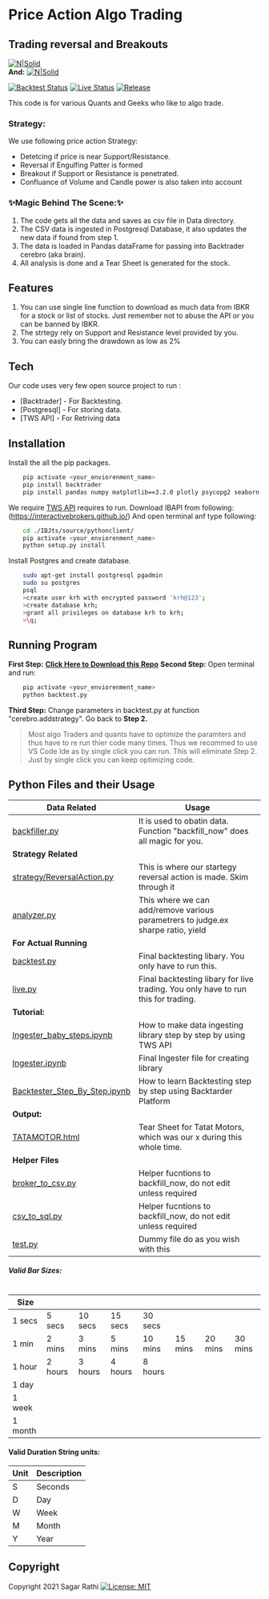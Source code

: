 # Price Action Algo Trading 
## Trading reversal and Breakouts


[![N|Solid](https://img.shields.io/badge/Powered%20By-Backtrader-lightgrey)](https://interactivebrokers.github.io/tws-api/introduction.html)  
__And:__
[![N|Solid](https://interactivebrokers.github.io/tws-api/nav_iblogo.png)](https://interactivebrokers.github.io/tws-api/introduction.html)

[![Backtest Status](https://img.shields.io/badge/Backtesting%20-Passed-brightgreen.svg)](/backtest.py) 
[![Live Status](https://img.shields.io/badge/Live%20-Failed-red.svg)](/live.py)
[![Release](https://img.shields.io/badge/Release-v1.0-blue)](/releases/latest.html)

This code is for various Quants and Geeks who like to algo trade. 

### Strategy:
We use following price action Strategy:
- Detetcing if price is near Support/Resistance.
- Reversal if Engulfing Patter is formed
- Breakout if Support or Resistance is penetrated.
- Confluance of Volume and Candle power is also taken into account

### ✨Magic Behind The Scene:✨
1. The code gets all the data and saves as csv file in Data directory.
2. The CSV data is ingested in Postgresql Database, it also updates the new data if found from step 1.
3. The data is loaded in Pandas dataFrame for passing into Backtrader cerebro (aka brain).
4. All analysis is done and a Tear Sheet is generated for the stock. 


## Features
1. You can use single line function to download as much data from IBKR for a stock or list of stocks. Just remember not to abuse the API or you can be banned by IBKR.
2.  The strtegy rely on Support and Resistance level provided by you.
3.  You can easly bring the drawdown as low as 2%

## Tech
Our code uses very few open source project to run :
- [Backtrader] - For Backtesting.
- [Postgresql] - For storing data.
- [TWS API]    - For Retriving data 



## Installation

Install the all the pip packages.

```sh
    pip activate <your_enviorenment_name>
    pip install backtrader
    pip install pandas numpy matplotlib==3.2.0 plotly psycopg2 seaborn scipy SQLAlchemy statsmodels tabulate tzlocal
```

We require [TWS API](https://interactivebrokers.github.io/) requires  to run.
Download IBAPI from following: (https://interactivebrokers.github.io/)
And open terminal anf type following:

```sh
    cd ./IBJts/source/pythonclient/
    pip activate <your_enviorenment_name>
    python setup.py install
```

Install Postgres and create database.
```sh
    sudo apt-get install postgresql pgadmin
    sudo su postgres 
    psql
    >create user krh with encrypted password 'krh@123';
    >create database krh;     
    >grant all privileges on database krh to krh;
    >\q;
```

## Running Program

**First Step:**
[**Click Here to Download this Repo**](https://github.com/sagarrathi/KRH/archive/refs/heads/main.zip)
**Second Step:** 
Open terminal and run:
```sh
    pip activate <your_enviorenment_name>
    python backtest.py 
```
**Third Step:** 
Change parameters in backtest.py at function "cerebro.addstrategy".
Go back to **Step 2.**

> Most algo Traders and quants have to optimize the paramters and thus have to re run thier code many times.
> Thus we recommed to use VS Code Ide as by single click you can run. This will eliminate Step 2.
> Just by single click you can keep optimizing code.


## Python Files and their Usage
| Data Related | Usage|
|-----------------------------------------------------------------|------------------------------------------------------------------------------------|
| [backfiller.py](/backfiller.py)| It is used to obatin data. Function "backfill_now" does all magic for you.|
| **Strategy Related** ||
| [strategy/ReversalAction.py](/strategy/ReversalAction.py)| This is where our startegy reversal action is made. Skim through it|
| [analyzer.py](/analyzer.py)| This where we can add/remove various parametrers to judge.ex sharpe ratio, yield   |
| **For Actual Running**|                                                                                    |
| [backtest.py](/backtest.py)| Final backtesting libary. You only have to run this.                               |
| [live.py](/live.py) | Final backtesting libary for live trading. You only have to run this for trading.  |
| **Tutorial:**||
| [Ingester_baby_steps.ipynb](/Ingester_baby_steps.ipynb)| How to make data ingesting library step by step by using TWS API|
| [Ingester.ipynb](/Ingester.ipynb) | Final Ingester file for creating library|
| [Backtester_Step_By_Step.ipynb](/Backtester_Step_By_Step.ipynb) | How to learn Backtesting step by step using Backtarder Platform |
| **Output:**||
| [TATAMOTOR.html](/TATAMOTOR.html) | Tear Sheet for Tatat Motors, which was our x during this whole time.  |
| **Helper Files** |                                                                                    |
| [broker_to_csv.py](/broker_to_csv.py)| Helper fucntions to backfill_now, do not edit unless required|
| [csv_to_sql.py](/csv_to_sql.py)| Helper fucntions to backfill_now, do not edit unless required|
| [test.py](/test.py) | Dummy file do as you wish with this  |

##### Valid Bar Sizes:
#
|Size||||||||
|--- |--- |--- |--- |--- |--- |--- |--- |
|1 secs|5 secs|10 secs|15 secs|30 secs||||
|1 min|2 mins|3 mins|5 mins|10 mins|15 mins|20 mins|30 mins|
|1 hour|2 hours|3 hours|4 hours|8 hours||||
|1 day||||||||
|1 week||||||||
|1 month||||||||

#### Valid Duration String units:
| Unit | Description  |
| --- | --- |
| S | Seconds  |
| D | Day  |
| W | Week  |
| M | Month  |
| Y | Year  |


## Copyright
Copyright 2021 Sagar Rathi
[![License: MIT](https://img.shields.io/badge/License-MIT-yellow.svg)](/LICENSE.txt)



